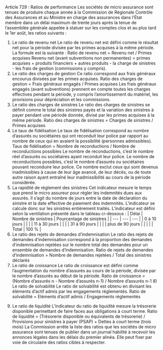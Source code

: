 Article 729 : Ratios de performance
Les sociétés de micro assurance sont tenues de produire chaque année à la Commission de Régionale Contrôle des Assurances et au Ministre en charge des assurances dans l’État membre dans un délai maximum de trente jours après la tenue de l’assemblée générale appelée à statuer sur les comptes clos et au plus tard le 1er août, les ratios suivants :
1.  Le ratio de revenu net
Le ratio de revenu net est défini comme le résultat net pour la période divisée par les primes acquises à la même période.
La formule est la suivante :
Ratio de revenu net = Revenu net / Primes acquises
Revenu net (avant subventions non permanentes) = primes acquises + produits financiers + autres produits - la charge de sinistres - les frais de gestion (commissions y compris).
1.  Le ratio des charges de gestion
Ce ratio correspond aux frais généraux encourus divisées par les primes acquises.
Ratio des charges de gestion = Frais généraux engagés / Primes acquises
Les frais généraux engagés (avant subventions) prennent en compte toutes les charges effectives pendant la période, y compris l’amortissement du matériel, les provisions pour dépréciation et les commissions.
1.  Le ratio des charges de sinistres
Le ratio des charges de sinistres se définit comme le total des sinistres payés et la variation des sinistres à payer pendant une période donnée, divisé par les primes acquises à la même période.
Ratio des charges de sinistres = Charges de sinistres / Primes acquises
1.  Le taux de fidélisation
Le taux de fidélisation correspond au nombre d’assurés ou sociétaires qui ont reconduit leur police par rapport au nombre de ceux qui en avaient la possibilité (personnes admissibles). Taux de fidélisation = Nombre de reconductions / Nombre de reconductions possibles
Le nombre de reconductions, c’est le nombre réel d’assurés ou sociétaires ayant reconduit leur police.
Le nombre de reconductions possibles, c’est le nombre d’assurés ou sociétaires pouvant reconduire leur police. Ce nombre exclut ceux qui sont devenus inadmissibles à cause de leur âge avancé, de leur décès, ou de toute autre raison ayant entraîné leur inadmissibilité au cours de la période considérée.
1.  La rapidité de règlement des sinistres
Cet indicateur mesure le temps que prend le micro assureur pour régler les indemnités dues aux assurés. Il s’agit du nombre de jours entre la date de déclaration du sinistre et la date effective de paiement des indemnités. L’indicateur se calcule donc sur les sinistres entièrement traités.
L’indicateur est défini selon la ventilation présenté dans le tableau ci-dessous :
| Délai | Nombre de sinistres | Pourcentage de sinistres |
| --- | --- | --- |
| 0 à 10 jours |  |  |
| 11 à 30 jours |  |  |
| 31 à 90 jours |  |  |
| plus de 90 jours |  |  |
|  | Total | 100 % |
1.  Le ratio des rejets de demandes d’indemnisation
Le ratio des rejets de demandes d’indemnisation correspond à la proportion des demandes d’indemnisation rejetées sur le nombre total des demandes pour un ensemble de demandes d’indemnisation.
Ratio de rejets de demandes d’indemnisation = Nombre de demandes rejetées / Total des sinistres déclarés
1.  Le ratio de croissance
Le ratio de croissance est défini comme l’augmentation du nombre d’assurés au cours de la période, divisée par le nombre d’assurés au début de la période.
Ratio de croissance = (Nombre d’assurés n - Nombre d’assurés n-1) / Nombre d’assurés n-1 8) Le ratio de solvabilité
Le ratio de solvabilité est obtenu en divisant les éléments d’actif admis par les engagements réglementés.
Ratio de solvabilité = Eléments d’actif admis / Engagements réglementés
9) Le ratio de liquidité
L’indicateur du ratio de liquidité mesure la trésorerie disponible permettant de faire faces aux obligations à court terme.
Ratio de liquidité = (Trésorerie disponible ou équivalents de trésorerie) / Provisions pour sinistres à payer (PSAP) + Dettes à court terme (trois mois)
La Commission arrête la liste des ratios que les sociétés de micro assurance sont tenues de publier dans un journal habilité à recevoir les annonces légales dans les délais du premier alinéa.
Elle peut fixer par voie de circulaire des ratios cibles à respecter.